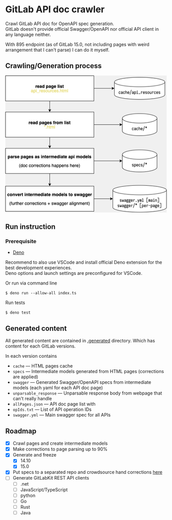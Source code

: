 # GitLab API doc crawler
Crawl GitLab API doc for OpenAPI spec generation.  
GitLab doesn't provide official Swagger/OpenAPI nor official API client in any language neither.  

With 895 endpoint (as of GitLab 15.0, not including pages with weird arrangement that I can't parse)
I can do it myself.

## Crawling/Generation process
![process](doc/process.png)

## Run instruction
### Prerequisite 
- [Deno](https://deno.land/)

Recommend to also use VSCode and install official Deno extension for the best development experiences.  
Deno options and launch settings are preconfigured for VSCode.

Or run via command line
```shell
$ deno run --allow-all index.ts
```

Run tests
```shell
$ deno test
```

## Generated content
All generated content are contained in [.generated](.generated) directory.
Which has content for each GitLab versions.

In each version contains
- `cache` — HTML pages cache
- `specs` — Intermediate models generated from HTML pages (corrections are applied)
- `swagger` — Generated Swagger/OpenAPI specs from intermediate models (each yaml for each API doc page)
- `unparsable_response` — Unparsable response body from webpage that can't really handle
- `allPages.json` — API doc page list with
- `opIds.txt` — List of API operation IDs
- `swagger.yml` — Main swagger spec for all APIs

## Roadmap
- [x] Crawl pages and create intermediate models
- [x] Make corrections to page parsing up to 90%
- [x] Generate and freeze
  - [x] 14.10
  - [x] 15.0
- [x] Put specs to a separated repo and crowdsource hand corrections [here](https://github.com/encX/gitlab-rest-api-description)
- [ ] Generate GitLabKit REST API clients
  - [ ] .net
  - [ ] JavaScript/TypeScript
  - [ ] python
  - [ ] Go
  - [ ] Rust
  - [ ] Java
